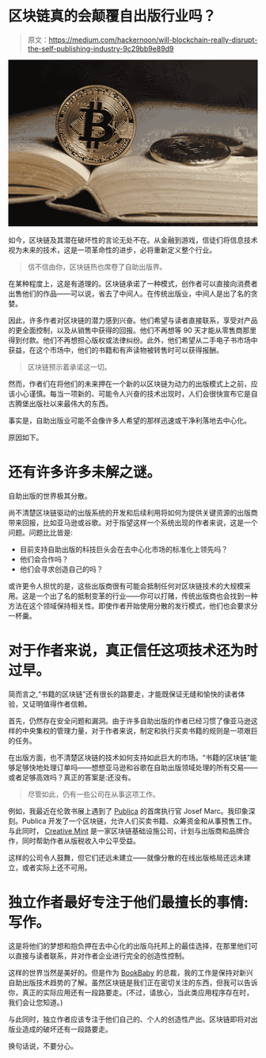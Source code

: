 # 区块链真的会颠覆自出版行业吗？

> 原文：<https://medium.com/hackernoon/will-blockchain-really-disrupt-the-self-publishing-industry-9c29bb9e89d9>

![](img/29a7b36f61b339d18b6d9f84897d754c.png)

如今，区块链及其潜在破坏性的言论无处不在。从金融到游戏，信徒们将信息技术视为未来的技术，这是一项革命性的进步，必将重新定义整个行业。

> 信不信由你，区块链热也席卷了自助出版界。

在某种程度上，这是有道理的。区块链承诺了一种模式，创作者可以直接向消费者出售他们的作品——可以说，省去了中间人。在传统出版业，中间人是出了名的贪婪。

因此，许多作者对区块链的潜力感到兴奋。他们希望与读者直接联系，享受对产品的更全面控制，以及从销售中获得的回报。他们不再想等 90 天才能从零售商那里得到付款。他们不再想担心版权或法律纠纷。此外，他们希望从二手电子书市场中获益，在这个市场中，他们的书籍和有声读物被转售时可以获得报酬。

> 区块链预示着承诺这一切。

然而，作者们在将他们的未来押在一个新的以区块链为动力的出版模式上之前，应该小心谨慎。每当一项新的、可能令人兴奋的技术出现时，人们会很快宣布它是自古腾堡出版社以来最伟大的东西。

事实是，自助出版业可能不会像许多人希望的那样迅速或干净利落地去中心化。

原因如下。

# **还有许多许多未解之谜。**

自助出版的世界极其分散。

尚不清楚区块链驱动的出版系统的开发和后续利用将如何为提供关键资源的出版商带来回报，比如亚马逊或谷歌。对于指望这样一个系统出现的作者来说，这是一个问题。问题比比皆是:

*   目前支持自助出版的科技巨头会在去中心化市场的标准化上领先吗？
*   他们会合作吗？
*   他们会寻求创造自己的吗？

或许更令人担忧的是，这些出版商很有可能会抵制任何对区块链技术的大规模采用。这是一个出了名的抵制变革的行业——你可以打赌，传统出版商也会找到一种方法在这个领域保持相关性。即使作者开始使用分散的发行模式，他们也会要求分一杯羹。

# **对于作者来说，真正信任这项技术还为时过早。**

简而言之,“书籍的区块链”还有很长的路要走，才能既保证无缝和愉快的读者体验，又证明值得作者信赖。

首先，仍然存在安全问题和漏洞。由于许多自助出版的作者已经习惯了像亚马逊这样的中央集权的管理力量，对于作者来说，制定和执行买卖书籍的规则是一项艰巨的任务。

在出版方面，也不清楚区块链的技术如何支持如此巨大的市场。“书籍的区块链”能够足够快地处理订单吗——想想亚马逊和谷歌在自助出版领域处理的所有交易——或者足够高效吗？真正的答案是:还没有。

> 尽管如此，仍有一些公司在从事这项工作。

例如，我最近在伦敦书展上遇到了 [Publica](https://publica.com/) 的首席执行官 Josef Marc。我印象深刻。Publica 开发了一个区块链，允许人们买卖书籍、众筹资金和从事预售工作。与此同时， [Creative Mint](https://creativemint.io/) 是一家区块链基础设施公司，计划与出版商和品牌合作，同时帮助作者从版税收入中公平受益。

这样的公司令人鼓舞，但它们还远未建立——就像分散的在线出版格局还远未建立，或者实际上还不可用。

# 独立作者最好专注于他们最擅长的事情:写作。

这是将他们的梦想和抱负押在去中心化的出版乌托邦上的最佳选择，在那里他们可以直接与读者联系，并对作者企业进行完全的创造性控制。

这样的世界当然是美好的。但是作为 [BookBaby](https://www.bookbaby.com/) 的总裁，我的工作是保持对新兴自助出版技术趋势的了解。虽然区块链是我们正在密切关注的东西，但我可以告诉你，真正的实际应用还有一段路要走。(不过，请放心，当此类应用程序存在时，我们会让您知道。)

与此同时，独立作者应该专注于他们自己的、个人的创造性产出。区块链即将对出版业造成的破坏还有一段路要走。

换句话说，不要分心。